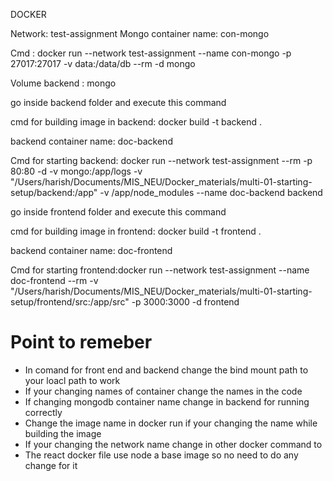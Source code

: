 DOCKER

Network:  test-assignment 
Mongo container name: con-mongo

Cmd :  docker run --network test-assignment --name con-mongo -p 27017:27017 -v data:/data/db --rm -d mongo

Volume backend : mongo

go inside backend folder and execute this command

cmd for building image in backend: docker build -t backend .

backend container name: doc-backend

Cmd for starting backend:  docker run --network test-assignment  --rm -p 80:80 -d -v mongo:/app/logs -v "/Users/harish/Documents/MIS_NEU/Docker_materials/multi-01-starting-setup/backend:/app" -v /app/node_modules --name doc-backend  backend   

go inside frontend folder and execute this command

cmd for building image in frontend: docker build -t frontend .

backend container name: doc-frontend

Cmd for starting frontend:docker run --network test-assignment --name doc-frontend --rm -v "/Users/harish/Documents/MIS_NEU/Docker_materials/multi-01-starting-setup/frontend/src:/app/src" -p 3000:3000 -d frontend

# Point to remeber

- In comand for front end and backend change the bind mount path to your loacl path to work
- If your changing names of container change the names in the code
- If changing mongodb container name change in backend for running correctly
- Change the image name in docker run if your changing the name while building the image
- If your changing the network name change in other docker command to
- The react docker file use node a base image so no need to do any change for it
  
